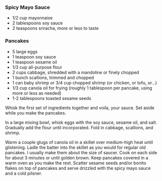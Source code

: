 ### Spicy Mayo Sauce
* 1/2 cup mayonnaise
* 2 tablespoons soy sauce
* 2 teaspoons sriracha, more or less to taste
### Pancakes
* 5 large eggs
* 1 teaspoon soy sauce
* 1 teaspoon sesame oil
* 1/3 cup all-purpose flour
* 2 cups cabbage, shredded with a mandoline or finely chopped
* 1 bunch scallions, trimmed and chopped
* 1 can baby shrimp or 3/4 cup chopped shrimp (or chicken, or tofu, or...)
* 1/3 cup canola oil for frying (roughly 1 tablespoon per pancake, using more or less as needed)
* 1-2 tablespoons toasted sesame seeds

Whisk the first set of ingredients together and voila, your sauce. Set aside while you make the pancakes.

In a large mixing bowl, whisk eggs with the soy sauce, sesame oil, and salt. Gradually add the flour until incorporated. Fold in cabbage, scallions, and shrimp.

Warm a couple glugs of canola oil in a skillet over medium-high heat until glistening. Ladle the batter into the skillet as you would for regular old pancakes. I usually make them about the size of saucer. Cook on each side for about 3 minutes or until golden brown. Keep pancakes covered in a warm oven as you make the rest. Scatter sesame seeds and/or bonito flakes on top of pancakes and serve drizzled with the spicy mayo sauce and a cold pilsner.
